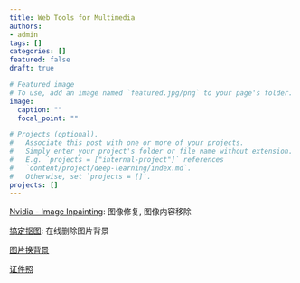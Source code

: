 ```yaml
---
title: Web Tools for Multimedia
authors:
- admin
tags: []
categories: []
featured: false
draft: true

# Featured image
# To use, add an image named `featured.jpg/png` to your page's folder. 
image:
  caption: ""
  focal_point: ""

# Projects (optional).
#   Associate this post with one or more of your projects.
#   Simply enter your project's folder or file name without extension.
#   E.g. `projects = ["internal-project"]` references 
#   `content/project/deep-learning/index.md`.
#   Otherwise, set `projects = []`.
projects: []
---
```


[Nvidia - Image Inpainting](https://www.nvidia.com/research/inpainting/index.html): 图像修复, 图像内容移除

[搞定抠图](https://koutu.gaoding.com/): 在线删除图片背景

[图片换背景](https://koutu.gaoding.com/entertainment)

[证件照](https://koutu.gaoding.com/passport)